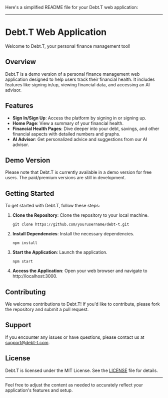 Here's a simplified README file for your Debt.T web application:

---

# Debt.T Web Application

Welcome to Debt.T, your personal finance management tool!

## Overview

Debt.T is a demo version of a personal finance management web application designed to help users track their financial health. It includes features like signing in/up, viewing financial data, and accessing an AI advisor.

## Features

- **Sign In/Sign Up**: Access the platform by signing in or signing up.
- **Home Page**: View a summary of your financial health.
- **Financial Health Pages**: Dive deeper into your debt, savings, and other financial aspects with detailed numbers and graphs.
- **AI Advisor**: Get personalized advice and suggestions from our AI advisor.

## Demo Version

Please note that Debt.T is currently available in a demo version for free users. The paid/premium versions are still in development.

## Getting Started

To get started with Debt.T, follow these steps:

1. **Clone the Repository**: Clone the repository to your local machine.
   ```
   git clone https://github.com/yourusername/debt-t.git
   ```

2. **Install Dependencies**: Install the necessary dependencies.
   ```
   npm install
   ```

3. **Start the Application**: Launch the application.
   ```
   npm start
   ```

4. **Access the Application**: Open your web browser and navigate to http://localhost:3000.

## Contributing

We welcome contributions to Debt.T! If you'd like to contribute, please fork the repository and submit a pull request.

## Support

If you encounter any issues or have questions, please contact us at support@debt-t.com.

## License

Debt.T is licensed under the MIT License. See the [LICENSE](LICENSE) file for details.

---

Feel free to adjust the content as needed to accurately reflect your application's features and setup.
